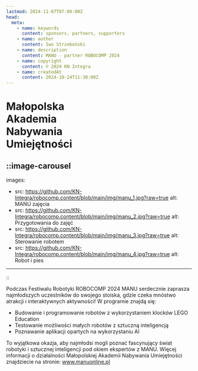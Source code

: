 ```yaml
---
lastmod: 2024-11-07T07:00:00Z
head:
  meta:
    - name: keywords
      content: sponsors, partners, supporters
    - name: author
      content: Iwo Strzeboński
    - name: description
      content: MANU - partner ROBOCOMP 2024
    - name: copyright
      content: © 2024 KN Integra
    - name: createdAt
      content: 2024-10-24T11:30:00Z
---
```


# Małopolska <br />Akademia <br />Nabywania <br />Umiejętności

<!-- markdownlint-disable MD003 MD013 -->
::image-carousel
---
images:
- src: https://github.com/KN-Integra/robocomp.content/blob/main/img/manu_1.jpg?raw=true
  alt: MANU zajęcia
- src: https://github.com/KN-Integra/robocomp.content/blob/main/img/manu_2.jpg?raw=true
  alt: Przygotowania do zajęć
- src: https://github.com/KN-Integra/robocomp.content/blob/main/img/manu_3.jpg?raw=true
  alt: Sterowanie robotem
- src: https://github.com/KN-Integra/robocomp.content/blob/main/img/manu_4.jpg?raw=true
  alt: Robot i pies
---
::
<!-- markdownlint-enable MD003 MD013 -->

Podczas Festiwalu Robotyki ROBOCOMP 2024 MANU serdecznie zaprasza najmłodszych uczestników do swojego stoiska, gdzie czeka mnóstwo atrakcji i interaktywnych aktywności! W programie znajdą się:
- Budowanie i programowanie robotów z wykorzystaniem klocków LEGO Education
- Testowanie możliwości małych robotów z sztuczną inteligencją
- Poznawanie aplikacji opartych na wykorzystaniu AI

To wyjątkowa okazja, aby najmłodsi mogli poznać fascynujący świat robotyki i sztucznej inteligencji pod okiem ekspertów z MANU. Więcej informacji o działalności Małopolskiej Akademii Nabywania Umiejętności znajdziecie na stronie: www.manuonline.pl
